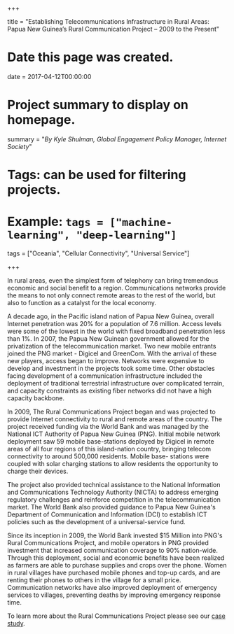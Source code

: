 +++

title = "Establishing Telecommunications Infrastructure in Rural Areas:  Papua New Guinea’s Rural Communication Project – 2009 to the Present"

# Date this page was created.
date = 2017-04-12T00:00:00

# Project summary to display on homepage.
summary = "*By Kyle Shulman, Global Engagement Policy Manager, Internet Society*"

# Tags: can be used for filtering projects.
# Example: `tags = ["machine-learning", "deep-learning"]`
tags = ["Oceania", "Cellular Connectivity", "Universal Service"]

+++



In rural areas, even the simplest form of telephony can bring tremendous
economic and social benefit to a region. Communications networks provide
the means to not only connect remote areas to the rest of the world, but
also to function as a catalyst for the local economy.

A decade ago, in the Pacific island nation of Papua New Guinea, overall
Internet penetration was 20% for a population of 7.6 million. Access
levels were some of the lowest in the world with fixed broadband
penetration less than 1%. In 2007, the Papua New Guinean government
allowed for the privatization of the telecommunication market. Two new
mobile entrants joined the PNG market - Digicel and GreenCom. With the
arrival of these new players, access began to improve. Networks were
expensive to develop and investment in the projects took some time.
Other obstacles facing development of a communication infrastructure
included the deployment of traditional terrestrial infrastructure over
complicated terrain, and capacity constraints as existing fiber networks
did not have a high capacity backbone.

In 2009, The Rural Communications Project began and was projected to
provide Internet connectivity to rural and remote areas of the country.
The project received funding via the World Bank and was managed by the
National ICT Authority of Papua New Guinea (PNG). Initial mobile network
deployment saw 59 mobile base-stations deployed by Digicel in remote
areas of all four regions of this island-nation country, bringing
telecom connectivity to around 500,000 residents. Mobile base- stations
were coupled with solar charging stations to allow residents the
opportunity to charge their devices.

The project also provided technical assistance to the National
Information and Communications Technology Authority (NICTA) to address
emerging regulatory challenges and reinforce competition in the
telecommunication market. The World Bank also provided guidance to Papua
New Guinea's Department of Communication and Information (DCI) to
establish ICT policies such as the development of a universal-service
fund.

Since its inception in 2009, the World Bank invested \$15 Million into
PNG's Rural Communications Project, and mobile operators in PNG provided
investment that increased communication coverage to 90% nation-wide.
Through this deployment, social and economic benefits have been realized
as farmers are able to purchase supplies and crops over the phone. Women
in rural villages have purchased mobile phones and top-up cards, and are
renting their phones to others in the village for a small price.
Communication networks have also improved deployment of emergency
services to villages, preventing deaths by improving emergency response
time.

To learn more about the Rural Communications Project please see our [case
study](../project/oceania_connectivity_usf_ruralcommprojectpng).


